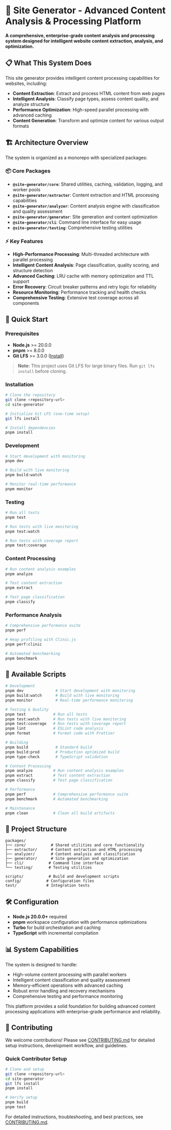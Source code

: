 # 🚀 Site Generator - Advanced Content Analysis & Processing Platform

**A comprehensive, enterprise-grade content analysis and processing system designed for intelligent website content extraction, analysis, and optimization.**

## 📋 What This System Does

This site generator provides intelligent content processing capabilities for websites, including:

- **Content Extraction**: Extract and process HTML content from web pages
- **Intelligent Analysis**: Classify page types, assess content quality, and analyze structure
- **Performance Optimization**: High-speed parallel processing with advanced caching
- **Content Generation**: Transform and optimize content for various output formats

## 🏗️ Architecture Overview

The system is organized as a monorepo with specialized packages:

### 📦 Core Packages

- **`@site-generator/core`**: Shared utilities, caching, validation, logging, and worker pools
- **`@site-generator/extractor`**: Content extraction and HTML processing capabilities
- **`@site-generator/analyzer`**: Content analysis engine with classification and quality assessment
- **`@site-generator/generator`**: Site generation and content optimization
- **`@site-generator/cli`**: Command line interface for easy usage
- **`@site-generator/testing`**: Comprehensive testing utilities

### ⚡ Key Features

- **High-Performance Processing**: Multi-threaded architecture with parallel processing
- **Intelligent Content Analysis**: Page classification, quality scoring, and structure detection
- **Advanced Caching**: LRU cache with memory optimization and TTL support
- **Error Recovery**: Circuit breaker patterns and retry logic for reliability
- **Resource Monitoring**: Performance tracking and health checks
- **Comprehensive Testing**: Extensive test coverage across all components

## 🚀 Quick Start

### Prerequisites

- **Node.js** >= 20.0.0
- **pnpm** >= 8.0.0
- **Git LFS** >= 3.0.0 ([Install](https://git-lfs.github.com/))

> **Note:** This project uses Git LFS for large binary files. Run `git lfs install` before cloning.

### Installation

```bash
# Clone the repository
git clone <repository-url>
cd site-generator

# Initialize Git LFS (one-time setup)
git lfs install

# Install dependencies
pnpm install
```

### Development

```bash
# Start development with monitoring
pnpm dev

# Build with live monitoring
pnpm build:watch

# Monitor real-time performance
pnpm monitor
```

### Testing

```bash
# Run all tests
pnpm test

# Run tests with live monitoring
pnpm test:watch

# Run tests with coverage report
pnpm test:coverage
```

### Content Processing

```bash
# Run content analysis examples
pnpm analyze

# Test content extraction
pnpm extract

# Test page classification
pnpm classify
```

### Performance Analysis

```bash
# Comprehensive performance suite
pnpm perf

# Heap profiling with Clinic.js
pnpm perf:clinic

# Automated benchmarking
pnpm benchmark
```

## 🔧 Available Scripts

```bash
# Development
pnpm dev              # Start development with monitoring
pnpm build:watch      # Build with live monitoring
pnpm monitor          # Real-time performance monitoring

# Testing & Quality
pnpm test            # Run all tests
pnpm test:watch      # Run tests with live monitoring
pnpm test:coverage   # Run tests with coverage report
pnpm lint            # ESLint code analysis
pnpm format          # Format code with Prettier

# Building
pnpm build            # Standard build
pnpm build:prod       # Production optimized build
pnpm type-check       # TypeScript validation

# Content Processing
pnpm analyze         # Run content analysis examples
pnpm extract         # Test content extraction
pnpm classify        # Test page classification

# Performance
pnpm perf            # Comprehensive performance suite
pnpm benchmark       # Automated benchmarking

# Maintenance
pnpm clean           # Clean all build artifacts
```

## 📁 Project Structure

```
packages/
├── core/           # Shared utilities and core functionality
├── extractor/      # Content extraction and HTML processing
├── analyzer/       # Content analysis and classification
├── generator/      # Site generation and optimization
├── cli/           # Command line interface
└── testing/       # Testing utilities

scripts/           # Build and development scripts
config/           # Configuration files
test/             # Integration tests
```

## 🛠️ Configuration

- **Node.js 20.0.0+** required
- **pnpm** workspace configuration with performance optimizations
- **Turbo** for build orchestration and caching
- **TypeScript** with incremental compilation

## 📊 System Capabilities

The system is designed to handle:
- High-volume content processing with parallel workers
- Intelligent content classification and quality assessment
- Memory-efficient operations with advanced caching
- Robust error handling and recovery mechanisms
- Comprehensive testing and performance monitoring

This platform provides a solid foundation for building advanced content processing applications with enterprise-grade performance and reliability.

## 🤝 Contributing

We welcome contributions! Please see [CONTRIBUTING.md](./CONTRIBUTING.md) for detailed setup instructions, development workflow, and guidelines.

### Quick Contributor Setup

```bash
# Clone and setup
git clone <repository-url>
cd site-generator
git lfs install
pnpm install

# Verify setup
pnpm build
pnpm test
```

For detailed instructions, troubleshooting, and best practices, see [CONTRIBUTING.md](./CONTRIBUTING.md).